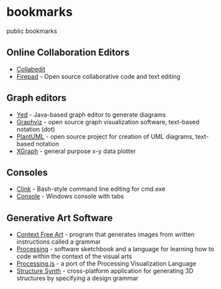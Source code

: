 # bookmarks
public bookmarks

## Online Collaboration Editors

* [Collabedit](http://collabedit.com)
* [Firepad](https://demo.firepad.io) - Open source collaborative code and text editing

## Graph editors

* [Yed](https://www.yworks.com/products/yed) - Java-based graph editor to generate diagrams
* [Graphviz](http://www.graphviz.org/) - open source graph visualization software, text-based notation (dot)
* [PlantUML](http://plantuml.com/) - open source project for creation of UML diagrams, text-based notation
* [XGraph](http://www.xgraph.org/) - general purpose x-y data plotter

## Consoles

* [Clink](https://mridgers.github.io/clink/) - Bash-style command line editing for cmd.exe
* [Console](https://github.com/cbucher/console) - Windows console with tabs

## Generative Art Software

* [Context Free Art](https://www.contextfreeart.org/) -  program that generates images from written instructions called a grammar
* [Processing](https://processing.org/) - software sketchbook and a language for learning how to code within the context of the visual arts
* [Processing.js](http://processingjs.org/) - a port of the Processing Visualization Language 
* [Structure Synth](http://structuresynth.sourceforge.net/) - cross-platform application for generating 3D structures by specifying a design grammar
